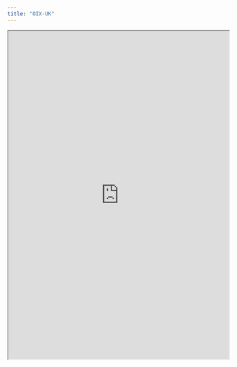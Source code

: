 ```yaml
---
title: "OIX-UK"
---
```



<iframe height="750" width="100%" src="https://ewelton.github.io/ktest/wiki.html#OIX-UK"></iframe>
